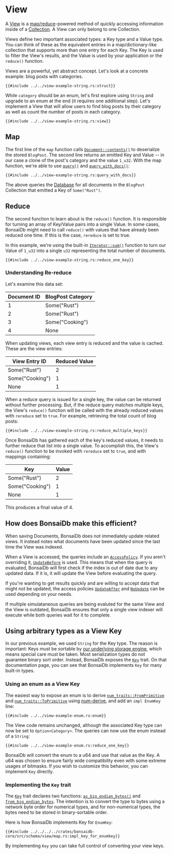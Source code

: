 # View

A [View](https://dev.bonsaidb.io/main/bonsaidb/core/schema/trait.View.html) is a [map/reduce](https://en.wikipedia.org/wiki/MapReduce)-powered method of quickly accessing information inside of a [Collection](./collection.md). A View can only belong to one Collection.

Views define two important associated types: a Key type and a Value type. You can think of these as the equivalent entries in a map/dictionary-like collection that supports more than one entry for each Key. The Key is used to filter the View's results, and the Value is used by your application or the `reduce()` function.

Views are a powerful, yet abstract concept. Let's look at a concrete example: blog posts with categories.

```rust,no_run,noplayground
{{#include ../../view-example-string.rs:struct}}
```

While `category` should be an enum, let's first explore using `String` and upgrade to an enum at the end (it requires one additional step). Let's implement a View that will allow users to find blog posts by their category as well as count the number of posts in each category.

```rust,noplayground,no_run
{{#include ../../view-example-string.rs:view}}
```

## Map

The first line of the `map` function calls [`Document::contents()`](https://dev.bonsaidb.io/main/bonsaidb/core/document/struct.Document.html#method.contents) to deserialize the stored `BlogPost`. The second line returns an emitted Key and Value -- in our case a clone of the post's category and the value `1_u32`. With the map function, we're able to use [`query()`](https://dev.bonsaidb.io/main/bonsaidb/core/connection/struct.View.html#method.query) and [`query_with_docs()`](https://dev.bonsaidb.io/main/bonsaidb/core/connection/struct.View.html#method.query_with_docs):

```rust,noplayground,no_run
{{#include ../../view-example-string.rs:query_with_docs}}
```

The above queries the [Database](./database.md) for all documents in the `BlogPost` Collection that emitted a Key of `Some("Rust")`.

## Reduce

The second function to learn about is the `reduce()` function. It is responsible for turning an array of Key/Value pairs into a single Value. In some cases, BonsaiDb might need to call `reduce()` with values that have already been reduced one time. If this is the case, `rereduce` is set to true.

In this example, we're using the built-in [`Iterator::sum()`](https://doc.rust-lang.org/std/iter/trait.Iterator.html#method.sum) function to turn our Value of `1_u32` into a single `u32` representing the total number of documents.

```rust,noplayground,no_run
{{#include ../../view-example-string.rs:reduce_one_key}}
```

### Understanding Re-reduce

Let's examine this data set:

| Document ID | BlogPost Category |
| ----------- | ----------------- |
| 1           | Some("Rust")      |
| 2           | Some("Rust")      |
| 3           | Some("Cooking")   |
| 4           | None              |

When updating views, each view entry is reduced and the value is cached. These are the view entries:

| View Entry ID   | Reduced Value |
| --------------- | ------------- |
| Some("Rust")    | 2             |
| Some("Cooking") | 1             |
| None            | 1             |

When a reduce query is issued for a single key, the value can be returned without further processing. But, if the reduce query matches multiple keys, the View's `reduce()` function will be called with the already reduced values with `rereduce` set to `true`. For example, retrieving the total count of blog posts:

```rust,noplayground,no_run
{{#include ../../view-example-string.rs:reduce_multiple_keys}}
```

Once BonsaiDb has gathered each of the key's reduced values, it needs to further reduce that list into a single value. To accomplish this, the View's `reduce()` function to be invoked with `rereduce` set to `true`, and with mappings containing:

| Key             | Value |
| --------------- | ----- |
| Some("Rust")    | 2     |
| Some("Cooking") | 1     |
| None            | 1     |

This produces a final value of 4.

## How does BonsaiDb make this efficient?

When saving Documents, BonsaiDb does not immediately update related views. It instead notes what documents have been updated since the last time the View was indexed.

When a View is accessed, the queries include an [`AccessPolicy`](https://dev.bonsaidb.io/main/bonsaidb/core/connection/enum.AccessPolicy.html). If you aren't overriding it, [`UpdateBefore`](https://dev.bonsaidb.io/main/bonsaidb/core/connection/enum.AccessPolicy.html#variant.UpdateBefore) is used. This means that when the query is evaluated, BonsaiDb will first check if the index is out of date due to any updated data. If it is, it will update the View before evaluating the query.

If you're wanting to get results quickly and are willing to accept data that might not be updated, the access policies [`UpdateAfter`](https://dev.bonsaidb.io/main/bonsaidb/core/connection/enum.AccessPolicy.html#variant.UpdateAfter) and [`NoUpdate`](https://dev.bonsaidb.io/main/bonsaidb/core/connection/enum.AccessPolicy.html#variant.NoUpdate) can be used depending on your needs.

If multiple simulataneous queries are being evaluted for the same View and the View is outdated, BonsaiDb ensures that only a single view indexer will execute while both queries wait for it to complete.

## Using arbitrary types as a View Key

In our previous example, we used `String` for the Key type. The reason is important: Keys must be sortable by [our underlying storage engine](http://sled.rs/), which means special care must be taken. Most serialization types do not guarantee binary sort order. Instead, BonsaiDb exposes the [`Key`][key] trait. On that documentation page, you can see that BonsaiDb implements `Key` for many built-in types.

### Using an enum as a View Key

The easiest way to expose an enum is to derive [`num_traits::FromPrimitive`](https://docs.rs/num-traits/0.2.14/num_traits/cast/trait.FromPrimitive.html) and [`num_traits::ToPrimitive`](https://docs.rs/num-traits/0.2.14/num_traits/cast/trait.ToPrimitive.html) using [num-derive](https://lib.rs/num-derive), and add an `impl EnumKey` line:

```rust,noplayground,no_run
{{#include ../../view-example-enum.rs:enum}}
```

The View code remains unchanged, although the associated Key type can now be set to `Option<Category>`. The queries can now use the enum instead of a `String`:

```rust,noplayground,no_run
{{#include ../../view-example-enum.rs:reduce_one_key}}
```

BonsaiDb will convert the enum to a u64 and use that value as the Key. A u64 was chosen to ensure fairly wide compatibility even with some extreme usages of bitmasks. If you wish to customize this behavior, you can implement `Key` directly.

### Implementing the `Key` trait

The [`Key`][key] trait declares two functions: [`as_big_endian_bytes()`](https://dev.bonsaidb.io/main/bonsaidb/core/schema/trait.Key.html#tymethod.as_big_endian_bytes) and [`from_big_endian_bytes`](https://dev.bonsaidb.io/main/bonsaidb/core/schema/trait.Key.html#tymethod.from_big_endian_bytes). The intention is to convert the type to bytes using a network byte order for numerical types, and for non-numerical types, the bytes need to be stored in binary-sortable order.

Here is how BonsaiDb implements Key for `EnumKey`:

```rust,noplayground,no_run
{{#include ../../../../crates/bonsaidb-core/src/schema/view/map.rs:impl_key_for_enumkey}}
```

By implementing `Key` you can take full control of converting your view keys.

[key]: https://dev.bonsaidb.io/main/bonsaidb/core/schema/trait.Key.html
